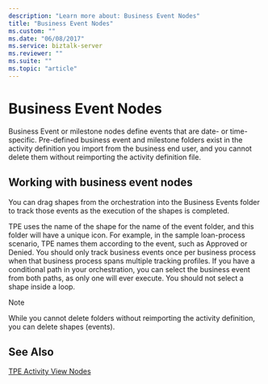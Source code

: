 ```yaml
---
description: "Learn more about: Business Event Nodes"
title: "Business Event Nodes"
ms.custom: ""
ms.date: "06/08/2017"
ms.service: biztalk-server
ms.reviewer: ""
ms.suite: ""
ms.topic: "article"
---
```

# Business Event Nodes
Business Event or milestone nodes define events that are date- or time-specific. Pre-defined business event and milestone folders exist in the activity definition you import from the business end user, and you cannot delete them without reimporting the activity definition file.  
  
## Working with business event nodes  
 You can drag shapes from the orchestration into the Business Events folder to track those events as the execution of the shapes is completed.  
  
 TPE uses the name of the shape for the name of the event folder, and this folder will have a unique icon. For example, in the sample loan-process scenario, TPE names them according to the event, such as Approved or Denied. You should only track business events once per business process when that business process spans multiple tracking profiles. If you have a conditional path in your orchestration, you can select the business event from both paths, as only one will ever execute. You should not select a shape inside a loop.  
  
> [!NOTE]
>  While you cannot delete folders without reimporting the activity definition, you can delete shapes (events).  
  
## See Also  
 [TPE Activity View Nodes](../core/tpe-activity-view-nodes.md)
